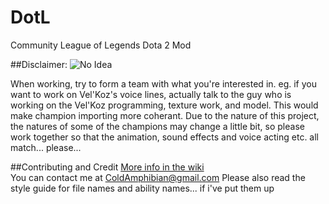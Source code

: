 DotL
====
Community League of Legends Dota 2 Mod

##Disclaimer:
![No Idea](http://www.aux.tv/wp-content/uploads/2013/11/i-have-no-idea-what-im-doing-science-dog.jpg)

When working, try to form a team with what you're interested in. eg. if you want to work on Vel'Koz's voice lines, actually talk to the guy who is working on the Vel'Koz programming, texture work, and model. This would make champion importing more coherant. Due to the nature of this project, the natures of some of the champions may change a little bit, so please work together so that the animation, sound effects and voice acting etc. all match... please...

##Contributing and Credit
[More info in the wiki](https://github.com/coldAmphibian/DotL-Hammer/wiki)  
You can contact me at ColdAmphibian@gmail.com
Please also read the style guide for file names and ability names... if i've put them up
